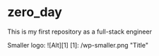# zero_day
This is my first repository as a full-stack engineer
	
Smaller logo: ![Alt][1]
[1]: /wp-smaller.png "Title"
